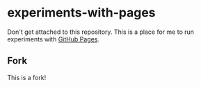 # experiments-with-pages

Don't get attached to this repository. This is a place for me to run experiments with [GitHub Pages](https://pages.github.com).

## Fork

This is a fork!
